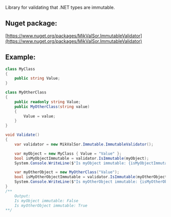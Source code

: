 Library for validating that .NET types are immutable.

## Nuget package:
[https://www.nuget.org/packages/MikValSor.ImmutableValidator](https://www.nuget.org/packages/MikValSor.ImmutableValidator)

## Example:
```cs
class MyClass
{
	public string Value;
}

class MyOtherClass
{
	public readonly string Value;
	public MyOtherClass(string value)
	{
		Value = value;
	}
}

void Validate()
{
	var validator = new MikValSor.Immutable.ImmutableValidator();

	var myObject = new MyClass { Value = "Value" };
	bool isMyObjectImmutable = validator.IsImmutable(myObject);
	System.Console.WriteLine($"Is myObject immutable: {isMyObjectImmutable}");

	var myOtherObject = new MyOtherClass("Value");
	bool isMyOtherObjectImmutable = validator.IsImmutable(myOtherObject);
	System.Console.WriteLine($"Is myOtherObject immutable: {isMyOtherObjectImmutable}");
}
/**
	Output:
	Is myObject immutable: False
	Is myOtherObject immutable: True
**/
```
